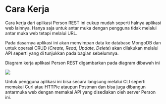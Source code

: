 # Cara Kerja

Cara kerja dari aplikasi Person REST ini cukup mudah seperti halnya aplikasi web lainnya. Hanya saja untuk antar muka dengan pengguna tidak melalui antar muka web tetapi melalui URL.

Pada dasarnya aplikasi ini akan menyimpan data ke database MongoDB dan untuk operasi CRUD (*Create, Read, Update, Delete*) akan dilakukan melalui API seperti yang di tunjukkan pada bagian sebelumnya. 

Diagram kerja aplikasi Person REST digambarkan pada diagram dibawah ini


![](https://raw.githubusercontent.com/junwatu/pengenalan-nodejs-gitbook/develop/images/persons-rest-diagram.png)


Untuk pengguna aplikasi ini bisa secara langsung melalui CLI seperti memakai Curl atau HTTPie ataupun Postman dan bisa juga dibangun antarmuka web dengan memakai API yang disediakan oleh server Person ini.